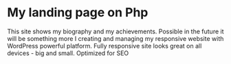 # My landing page on Php
This site shows my biography and my achievements. Possible in the future it will be something more
I creating and managing my responsive website with WordPress powerful platform.
Fully responsive site looks great on all devices - big and small.
Optimized for SEO

